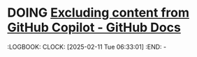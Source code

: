# DOING [Excluding content from GitHub Copilot - GitHub Docs](https://docs.github.com/en/copilot/managing-copilot/configuring-and-auditing-content-exclusion/excluding-content-from-github-copilot)
:LOGBOOK:
CLOCK: [2025-02-11 Tue 06:33:01]
:END:
	-